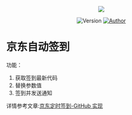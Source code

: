<p align="center">
    <img src="https://cdn.jsdelivr.net/gh/ruicky/ruicky.github.io/2020/06/05/jd-sign/0.png">
</p>
   
<p align="center">
    <img alt="Version" src="https://img.shields.io/badge/release-0.0.1-blue"/>
    <a href="https://github.com/ruicky">
        <img alt="Author" src="https://img.shields.io/badge/author-ruicky-blueviolet"/>
    </a>
</p>     
  
# 京东自动签到
功能： 
1. 获取签到最新代码
2. 替换参数值
3. 签到并发送通知 
 
详情参考文章:[京东定时签到-GitHub 实现](https://ruicky.me/2020/06/05/jd-sign/)



 
 
